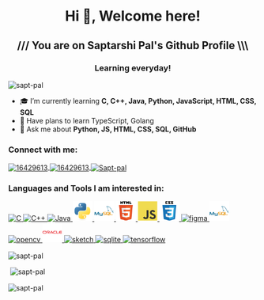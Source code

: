 <h1 align="center">Hi 🤘, Welcome here!</h1>
<h2 align="center">/// You are on Saptarshi Pal's Github Profile \\\</h2>
<h3 align="center">Learning everyday!</h3>

<p align="left"><img src="https://komarev.com/ghpvc/?username=sapt-pal&label=Profile%20views&color=10b49f&style=flat-square" alt="sapt-pal" /></p>

- 🎓 I’m currently learning **C, C++, Java, Python, JavaScript, HTML, CSS, SQL** 
- 📝 Have plans to learn TypeScript, Golang 
- 💬 Ask me about **Python, JS, HTML, CSS, SQL, GitHub**

<h3 align="left">Connect with me:</h3>
<p align="left">
    <a href="https://stackoverflow.com/users/16429613" target="blank">
        <img align="center" src="https://upload.wikimedia.org/wikipedia/commons/e/ef/Stack_Overflow_icon.svg" alt="16429613" height="60" width="80" />
    </a>
    <a href="https://stackoverflow.com/users/16429613" target="blank">
        <img align="center" src="https://stackoverflow.com/users/flair/16429613.png" alt="16429613" width="208" height="58" />
    </a>
    <a href="https://linkedin.com/in/Sapt-pal" target="blank">
        <img align="center" src = "https://upload.wikimedia.org/wikipedia/commons/8/81/LinkedIn_icon.svg" alt="Sapt-pal" height="60" width="80" />
    </a>
</p>

<h3 align="left">Languages and Tools I am interested in:</h3>
<p align="left">
    <!-- <a href = "" target = "_blank" rel = "noreferrer">
<img src = "" alt = "" title = "" width = "40" height = "40"/>
</a> -->
    <a href="https://www.iso.org/standard/74528.html" target="_blank" rel="noreferrer">
        <img src="https://upload.wikimedia.org/wikipedia/commons/archive/3/35/20220802133510%21The_C_Programming_Language_logo.svg" alt="C" title="C language" width="40" height="40" />
    </a>
    <a href="" target="_blank" rel="noreferrer">
        <img src="https://upload.wikimedia.org/wikipedia/commons/1/18/ISO_C%2B%2B_Logo.svg" alt="C++" width="40" height="40" />
    </a>
    <a href="https://dev.java/" target="_blank" rel="noreferrer">
        <img src="https://upload.wikimedia.org/wikipedia/en/3/30/Java_programming_language_logo.svg" alt="Java" title="Java language" style = "background-color: white !important;" width="40" height="40" />
    </a>
    <a href="https://www.python.org" target="_blank" rel="noreferrer">
        <img src="https://raw.githubusercontent.com/devicons/devicon/master/icons/python/python-original.svg" alt="python" width="40" height="40" />
    </a>
    <a href="https://www.mysql.com/" target="_blank" rel="noreferrer">
        <img src="https://raw.githubusercontent.com/devicons/devicon/master/icons/mysql/mysql-original-wordmark.svg" alt="mysql" width="40" height="40" />
    </a>
    <a href="https://www.w3.org/html/" target="_blank" rel="noreferrer">
        <img src="https://raw.githubusercontent.com/devicons/devicon/master/icons/html5/html5-original-wordmark.svg" alt="html5" width="40" height="40" />
    </a>
    <a href="https://developer.mozilla.org/en-US/docs/Web/JavaScript" target="_blank" rel="noreferrer">
        <img src="https://raw.githubusercontent.com/devicons/devicon/master/icons/javascript/javascript-original.svg" alt="javascript" width="40" height="40" />
    </a>
    <a href="https://www.w3schools.com/css/" target="_blank" rel="noreferrer">
        <img src="https://raw.githubusercontent.com/devicons/devicon/master/icons/css3/css3-original-wordmark.svg" alt="css3" width="40" height="40" />
    </a>
    <a href="https://www.figma.com/" target="_blank" rel="noreferrer">
        <img src="https://www.vectorlogo.zone/logos/figma/figma-icon.svg" alt="figma" width="40" height="40" />
    </a>
    <a href="https://www.mysql.com/" target="_blank" rel="noreferrer">
        <img src="https://raw.githubusercontent.com/devicons/devicon/master/icons/mysql/mysql-original-wordmark.svg" alt="mysql" width="40" height="40" />
    </a>
    <a href="https://opencv.org/" target="_blank" rel="noreferrer"> <img src="https://www.vectorlogo.zone/logos/opencv/opencv-icon.svg" alt="opencv" width="40" height="40" /> </a>
    <a href="https://www.oracle.com/" target="_blank" rel="noreferrer">
        <img src="https://raw.githubusercontent.com/devicons/devicon/master/icons/oracle/oracle-original.svg" alt="oracle" width="40" height="40" />
    </a>
    <a href="https://www.sketch.com/" target="_blank" rel="noreferrer">
        <img src="https://www.vectorlogo.zone/logos/sketchapp/sketchapp-icon.svg" alt="sketch" width="40" height="40" />
    </a>
    <a href="https://www.sqlite.org/" target="_blank" rel="noreferrer">
        <img src="https://www.vectorlogo.zone/logos/sqlite/sqlite-icon.svg" alt="sqlite" width="40" height="40" />
    </a>
    <a href="https://www.tensorflow.org" target="_blank" rel="noreferrer">
        <img src="https://www.vectorlogo.zone/logos/tensorflow/tensorflow-icon.svg" alt="tensorflow" width="40" height="40" />
    </a>
</p>

<p>
    <img
        align="center"
        src="https://github-readme-stats.vercel.app/api/top-langs?username=sapt-pal&langs_count=10&show_icons=true&theme=tokyonight&title_color=b7f4ff&text_color=faffd2&bg_color=070d81&hide_border=true&cache_seconds=1800&locale=en&layout=compact"
        alt="sapt-pal"
    />
</p>

<p>&nbsp;<img align="center" src="https://github-readme-stats.vercel.app/api?username=sapt-pal&show_icons=true&theme=tokyonight&title_color=b7f4ff&text_color=faffd2&bg_color=070d81&hide_border=true&locale=en" alt="sapt-pal" /></p>

<p><img align="center" src="https://github-readme-streak-stats.herokuapp.com/?user=sapt-pal&theme=dark" alt="sapt-pal" /></p>
